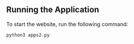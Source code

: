 ## Running the Application

To start the website, run the following command:

```bash
python3 apps2.py

